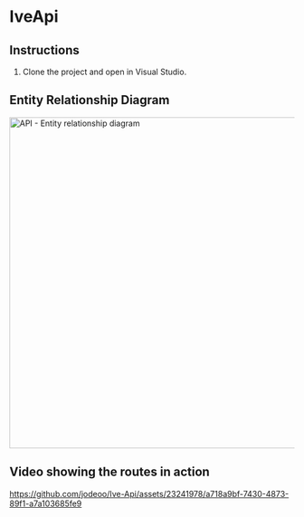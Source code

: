 # IveApi
## Instructions
1. Clone the project and open in Visual Studio.

## Entity Relationship Diagram

<img width="585" alt="API - Entity relationship diagram" src="https://github.com/jodeoo/Ive-Api/assets/23241978/0e9b6eab-ad1a-4a2d-9628-cfad5caa64f1">

## Video showing the routes in action

https://github.com/jodeoo/Ive-Api/assets/23241978/a718a9bf-7430-4873-89f1-a7a103685fe9



